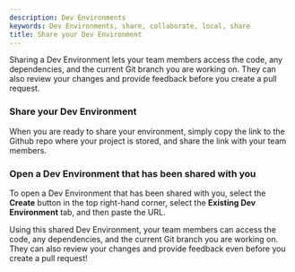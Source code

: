 ```yaml
---
description: Dev Environments
keywords: Dev Environments, share, collaborate, local, share
title: Share your Dev Environment
---
```


Sharing a Dev Environment lets your team members access the code, any dependencies, and the current Git branch you are working on. They can also review your changes and provide feedback before you create a pull request.

### Share your Dev Environment

When you are ready to share your environment, simply copy the link to the Github repo where your project is stored, and share the link with your team members. 

### Open a Dev Environment that has been shared with you

To open a Dev Environment that has been shared with you, select the **Create** button in the top right-hand corner, select the **Existing Dev Environment** tab, and then paste the URL.

Using this shared Dev Environment, your team members can access the code, any dependencies, and the current Git branch you are working on. They can also review your changes and provide feedback even before you create a pull request!
